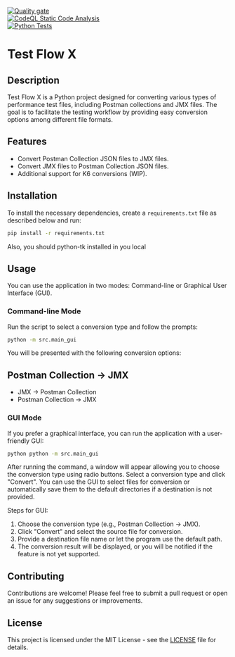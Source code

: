 [![Quality gate](https://sonarcloud.io/api/project_badges/quality_gate?project=serhatozdursun_test_flow_x)](https://sonarcloud.io/summary/new_code?id=serhatozdursun_test_flow_x) </br>
[![CodeQL Static Code Analysis](https://github.com/serhatozdursun/test_flow_x/actions/workflows/codeql.yml/badge.svg)](https://github.com/serhatozdursun/test_flow_x/actions/workflows/codeql.yml) </br>
[![Python Tests](https://github.com/serhatozdursun/test_flow_x/actions/workflows/python-tests.yml/badge.svg)](https://github.com/serhatozdursun/test_flow_x/actions/workflows/python-tests.yml)

# Test Flow X

## Description

Test Flow X is a Python project designed for converting various types of performance test files, including Postman collections and JMX files. The goal is to facilitate the testing workflow by providing easy conversion options among different file formats.

## Features

- Convert Postman Collection JSON files to JMX files.
- Convert JMX files to Postman Collection JSON files.
- Additional support for K6 conversions (WIP).

## Installation

To install the necessary dependencies, create a `requirements.txt` file as described below and run:

```bash
pip install -r requirements.txt
```

Also, you should python-tk installed in you local

## Usage

You can use the application in two modes: Command-line or Graphical User Interface (GUI).

### Command-line Mode
Run the script to select a conversion type and follow the prompts:

```bash
python -m src.main_gui
```
You will be presented with the following conversion options:

## Postman Collection -> JMX
* JMX -> Postman Collection
* Postman Collection -> JMX

### GUI Mode
If you prefer a graphical interface, you can run the application with a user-friendly GUI:
```bash
python python -m src.main_gui
```
After running the command, a window will appear allowing you to choose the conversion type using radio buttons. Select a conversion type and click "Convert". You can use the GUI to select files for conversion or automatically save them to the default directories if a destination is not provided.

Steps for GUI:
1. Choose the conversion type (e.g., Postman Collection -> JMX).
2. Click "Convert" and select the source file for conversion.
3. Provide a destination file name or let the program use the default path.
4. The conversion result will be displayed, or you will be notified if the feature is not yet supported.

## Contributing
Contributions are welcome! Please feel free to submit a pull request or open an issue for any suggestions or improvements.

## License
This project is licensed under the MIT License - see the [LICENSE](LICENSE) file for details.

